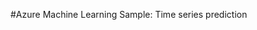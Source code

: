 <properties title="Azure Machine Learning Sample: Time series prediction" pageTitle="Machine Learning Sample: Time series prediction | Azure" description="Azure Machine Learning Sample: Time series prediction" metaKeywords="" services="" solutions="" documentationCenter="" authors="" videoId="" scriptId="" />

#Azure Machine Learning Sample: Time series prediction
